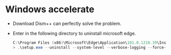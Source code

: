 # Windows accelerate

- Download Dism++ can perfectly solve the problem.

- Enter in the following directory to uninstall microsoft edge.

  ```ps1
  C:\Program Files (x86)\Microsoft\Edge\Application\101.0.1210.39\Installer
  > .\setup.exe --uninstall --system-level --verbose-logging --force-uninstall
  ```
